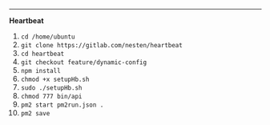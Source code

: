 ---------------
**Heartbeat**

1.  `cd /home/ubuntu`
2.  `git clone https://gitlab.com/nesten/heartbeat`
3.  `cd heartbeat`
4.  `git checkout feature/dynamic-config` 
5.  `npm install`
6.  `chmod +x setupHb.sh`
7.  `sudo ./setupHb.sh`
8.  `chmod 777 bin/api`
9.  `pm2 start pm2run.json .`
10. `pm2 save`
